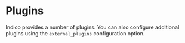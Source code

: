 # Plugins

Indico provides a number of plugins. You can also configure additional plugins using the `external_plugins` configuration option.